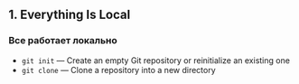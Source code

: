 ## 1. Everything Is Local
### Все работает локально
- `git init` — Create an empty Git repository or reinitialize an existing one
- `git clone` — Clone a repository into a new directory
